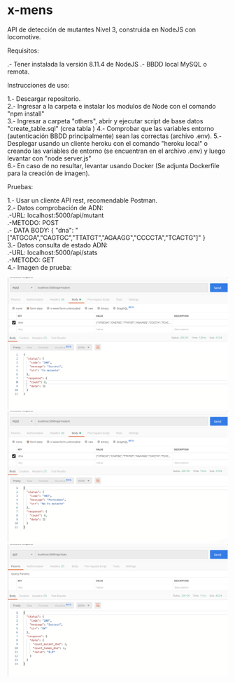 # x-mens
API de detección de mutantes Nivel 3, construida en NodeJS con locomotive.

Requisitos:

.- Tener instalada la versión 8.11.4 de NodeJS
.- BBDD local MySQL o remota.

Instrucciones de uso:

1.- Descargar repositorio. <br/>
2.- Ingresar a la carpeta e instalar los modulos de Node con el comando "npm install"<br/>
3.- Ingresar a carpeta "others", abrir y ejecutar script de base datos "create_table.sql" (crea tabla )
4.- Comprobar que las variables entorno (autenticación BBDD principalmente) sean las correctas (archivo .env).
5.- Desplegar usando un cliente heroku con el comando "heroku local" o creando las variables de entorno (se encuentran en el archivo .env) y luego levantar con "node server.js"<br/>
6.- En caso de no resultar, levantar usando Docker (Se adjunta Dockerfile para la creación de imagen). 

Pruebas:

1.- Usar un cliente API rest, recomendable Postman.<br/>
2.- Datos comprobación de ADN: <br/>
   .-URL: localhost:5000/api/mutant<br/>
   .-METODO: POST<br/>
   .- DATA BODY: {
      "dna": "["ATGCGA","CAGTGC","TTATGT","AGAAGG","CCCCTA","TCACTG"]"
   }<br/>
3.- Datos consulta de estado ADN: <br/>
   .-URL: localhost:5000/api/stats<br/>
   .-METODO: GET<br/>
4.- Imagen de prueba:<br/>
 
 <img src="/others/prueba_consulta.png" />
 <img src="/others/prueba_consulta_2.png" />
 <img src="/others/prueba_stats.png" />
